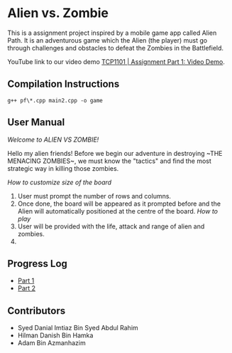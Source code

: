 # Alien vs. Zombie

This is a assignment project inspired by a mobile game app called Alien Path. It is an adventurous game which the Alien (the player)
must go through challenges and obstacles to defeat the Zombies in the Battlefield.

YouTube link to our video demo [TCP1101 | Assignment Part 1: Video Demo](https://youtu.be/rTWrMOoeHlA).

## Compilation Instructions

```
g++ pf\*.cpp main2.cpp -o game
```

## User Manual
*Welcome to ALIEN VS ZOMBIE!*

Hello my alien friends! Before we begin our adventure in destroying ~THE MENACING ZOMBIES~, we must know the "tactics" and find the most strategic way in killing those zombies.

*How to customize size of the board*
1. User must prompt the number of rows and columns.
2. Once done, the board will be appeared as it prompted before and the Alien will automatically
   positioned at the centre of the board.
*How to play*
1. User will be provided with the life, attack and range of alien and zombies.
2. 
   
## Progress Log

- [Part 1](PART1.md)
- [Part 2](PART2.md)

## Contributors

- Syed Danial Imtiaz Bin Syed Abdul Rahim
- Hilman Danish Bin Hamka
- Adam Bin Azmanhazim

